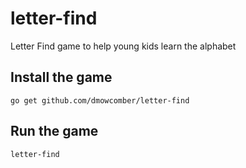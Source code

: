 # letter-find
Letter Find game to help young kids learn the alphabet

## Install the game
`go get github.com/dmowcomber/letter-find`

## Run the game
`letter-find`
